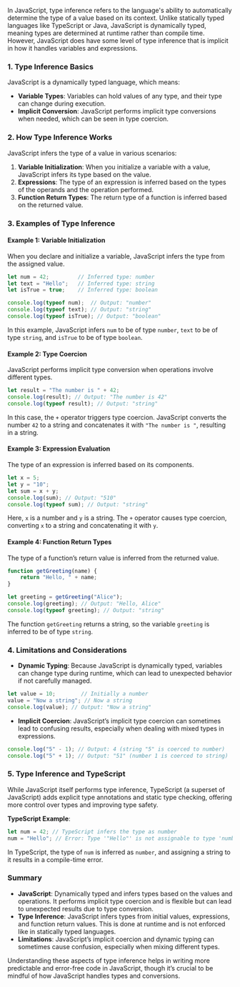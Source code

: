 In JavaScript, type inference refers to the language's ability to automatically determine the type of a value based on its context. Unlike statically typed languages like TypeScript or Java, JavaScript is dynamically typed, meaning types are determined at runtime rather than compile time. However, JavaScript does have some level of type inference that is implicit in how it handles variables and expressions.

### **1. Type Inference Basics**

JavaScript is a dynamically typed language, which means:
- **Variable Types**: Variables can hold values of any type, and their type can change during execution.
- **Implicit Conversion**: JavaScript performs implicit type conversions when needed, which can be seen in type coercion.

### **2. How Type Inference Works**

JavaScript infers the type of a value in various scenarios:
1. **Variable Initialization**: When you initialize a variable with a value, JavaScript infers its type based on the value.
2. **Expressions**: The type of an expression is inferred based on the types of the operands and the operation performed.
3. **Function Return Types**: The return type of a function is inferred based on the returned value.

### **3. Examples of Type Inference**

#### **Example 1: Variable Initialization**

When you declare and initialize a variable, JavaScript infers the type from the assigned value.

```javascript
let num = 42;         // Inferred type: number
let text = "Hello";   // Inferred type: string
let isTrue = true;    // Inferred type: boolean

console.log(typeof num);  // Output: "number"
console.log(typeof text); // Output: "string"
console.log(typeof isTrue); // Output: "boolean"
```

In this example, JavaScript infers `num` to be of type `number`, `text` to be of type `string`, and `isTrue` to be of type `boolean`.

#### **Example 2: Type Coercion**

JavaScript performs implicit type conversion when operations involve different types.

```javascript
let result = "The number is " + 42;
console.log(result); // Output: "The number is 42"
console.log(typeof result); // Output: "string"
```

In this case, the `+` operator triggers type coercion. JavaScript converts the number `42` to a string and concatenates it with `"The number is "`, resulting in a string.

#### **Example 3: Expression Evaluation**

The type of an expression is inferred based on its components.

```javascript
let x = 5;
let y = "10";
let sum = x + y;
console.log(sum); // Output: "510"
console.log(typeof sum); // Output: "string"
```

Here, `x` is a number and `y` is a string. The `+` operator causes type coercion, converting `x` to a string and concatenating it with `y`.

#### **Example 4: Function Return Types**

The type of a function’s return value is inferred from the returned value.

```javascript
function getGreeting(name) {
    return "Hello, " + name;
}

let greeting = getGreeting("Alice");
console.log(greeting); // Output: "Hello, Alice"
console.log(typeof greeting); // Output: "string"
```

The function `getGreeting` returns a string, so the variable `greeting` is inferred to be of type `string`.

### **4. Limitations and Considerations**

- **Dynamic Typing**: Because JavaScript is dynamically typed, variables can change type during runtime, which can lead to unexpected behavior if not carefully managed.

```javascript
let value = 10;        // Initially a number
value = "Now a string"; // Now a string
console.log(value); // Output: "Now a string"
```

- **Implicit Coercion**: JavaScript’s implicit type coercion can sometimes lead to confusing results, especially when dealing with mixed types in expressions.

```javascript
console.log("5" - 1); // Output: 4 (string "5" is coerced to number)
console.log("5" + 1); // Output: "51" (number 1 is coerced to string)
```

### **5. Type Inference and TypeScript**

While JavaScript itself performs type inference, TypeScript (a superset of JavaScript) adds explicit type annotations and static type checking, offering more control over types and improving type safety.

**TypeScript Example**:

```typescript
let num = 42; // TypeScript infers the type as number
num = "Hello"; // Error: Type '"Hello"' is not assignable to type 'number'
```

In TypeScript, the type of `num` is inferred as `number`, and assigning a string to it results in a compile-time error.

### **Summary**

- **JavaScript**: Dynamically typed and infers types based on the values and operations. It performs implicit type coercion and is flexible but can lead to unexpected results due to type conversion.
- **Type Inference**: JavaScript infers types from initial values, expressions, and function return values. This is done at runtime and is not enforced like in statically typed languages.
- **Limitations**: JavaScript’s implicit coercion and dynamic typing can sometimes cause confusion, especially when mixing different types.

Understanding these aspects of type inference helps in writing more predictable and error-free code in JavaScript, though it’s crucial to be mindful of how JavaScript handles types and conversions.